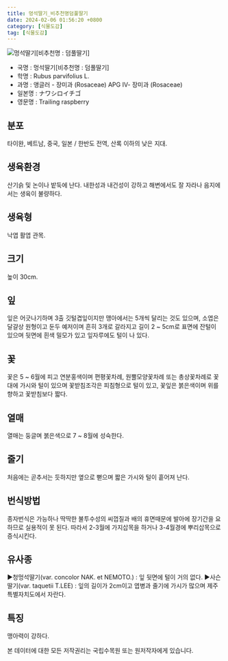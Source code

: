 ```yaml
---
title: 멍석딸기_비추천명덤풀딸기
date: 2024-02-06 01:56:20 +0800
category: [식물도감]
tag: [식물도감]
---
```




![멍석딸기[비추천명 : 덤풀딸기]](/fileUpload/plants/basic/Rosaceae/Rubus/10714/1_th2.JPG)
- 국명 : 멍석딸기[비추천명 : 덤풀딸기]
- 학명 : Rubus parvifolius L.
- 과명 : 앵글러 - 장미과 (Rosaceae) APG Ⅳ- 장미과 (Rosaceae)
- 일본명 : ナワシロイチゴ
- 영문명 : Trailing raspberry


## 분포
타이완, 베트남, 중국, 일본 / 한반도 전역, 산록 이하의 낮은 지대.
## 생육환경
산기슭 및 논이나 밭둑에 난다. 내한성과 내건성이 강하고 해변에서도 잘 자라나 음지에서는 생육이 불량하다.
## 생육형
낙엽 활엽 관목. 
## 크기
높이 30cm.
## 잎
잎은 어긋나기하며 3출 깃털겹잎이지만 맹아에서는 5개씩 달리는 것도 있으며, 소엽은 달걀상 원형이고 둔두 예저이며 흔히 3개로 갈라지고 길이 2 ~ 5cm로 표면에 잔털이 있으며 뒷면에 흰색 밀모가 있고 잎자루에도 털이 나 있다.
## 꽃
꽃은 5 ~ 6월에 피고 연분홍색이며 편평꽃차례, 원뿔모양꽃차례 또는 총상꽃차례로 꽃대에 가시와 털이 있으며 꽃받침조각은 피침형으로 털이 있고, 꽃잎은 붉은색이며 위를 향하고 꽃받침보다 짧다.
## 열매
열매는 둥글며 붉은색으로 7 ~ 8월에 성숙한다. 
## 줄기
처음에는 곧추서는 듯하지만 옆으로 뻗으며 짧은 가시와 털이 흩어져 난다.
## 번식방법
종자번식은 가능하나 딱딱한 불투수성의 씨껍질과 배의 휴면때문에 발아에 장기간을 요하므로 실용적이 못 된다. 따라서 2-3월에 가지삽목을 하거나 3-4월경에 뿌리삽목으로 증식시킨다.
## 유사종
▶청멍석딸기(var. concolor NAK. et NEMOTO.) : 잎 뒷면에 털이 거의 없다. ▶사슨딸기(var. taquetii T.LEE) : 잎의 길이가 2cm이고 엽병과 줄기에 가시가 많으며 제주특별자치도에서 자란다.
## 특징
맹아력이 강하다.






본 데이터에 대한 모든 저작권리는 국립수목원 또는 원저작자에게 있습니다.
